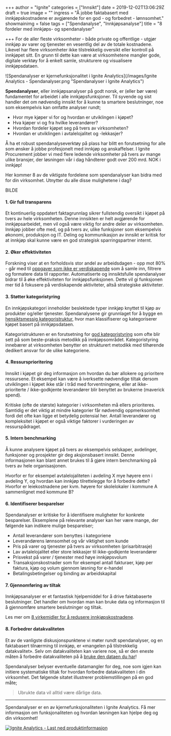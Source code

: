 +++
author = "Ignite"
categories = ["Innsikt"]
date = 2019-12-02T13:06:29Z
draft = true
image = ""
ingress = "Å jobbe faktabasert med innkjøpskostnadene er avgjørende for en god - og forbedret - lønnsomhet."
showmainimg = false
tags = ["Spendanalyse", "Innkjøpsanalyse"]
title = "8 fordeler med innkjøps- og spendanalyser"

+++
For de aller fleste virksomheter - både private og offentlige - utgjør innkjøp av varer og tjenester en vesentlig del av de totale kostnadene. Likevel har flere virksomheter ikke tilstrekkelig oversikt eller kontroll på innkjøpet sitt. En grunn til dette kan være at virksomhetene mangler gode, digitale verktøy for å enkelt samle, strukturere og visualisere innkjøpsdataen. 

![Spendanalyser er kjernefunksjonalitet i Ignite Analytics](/images/Ignite Analytics - Spendanalyser.png "Spendanalyser i Ignite Analytics")

**Spendanalyser**, eller innkjøpsanalyser på godt norsk, er (eller bør være) fundamentet for arbeidet i alle innkjøpsfunksjoner. Til syvende og sist handler det om nødvendig innsikt for å kunne ta smartere beslutninger, noe som eksempelvis kan omfatte analyser rundt;

* Hvor mye kjøper vi for og hvordan er utviklingen i kjøpet?
* Hva kjøper vi og fra hvilke leverandører?
* Hvordan fordeler kjøpet seg på tvers av virksomheten?
* Hvordan er utviklingen i avtalelojalitet og -lekkasjer?

Å ha et robust spendanalyseverktøy på plass har blitt en forutsetning for alle som ønsker å jobbe profesjonelt med innkjøp og anskaffelser. I Ignite Procurement jobber vi med flere ledende virksomheter på tvers av mange ulike bransjer, der løsningen vår i dag håndterer godt over 200 mrd. NOK i innkjøp! 

Her kommer 8 av de viktigste fordelene som spendanalyser kan bidra med for din virksomhet. Utnytter du alle disse mulighetene i dag?

BILDE

#### 1. Gir full transparens

Et kontinuerlig oppdatert faktagrunnlag sikrer fullstendig oversikt i kjøpet på tvers av hele virksomheten. Denne innsikten er helt avgjørende for innkjøpsarbeidet, men vil også være viktig for andre deler av virksomheten. Innkjøp jobber ofte med, og på tvers av, ulike funksjoner som eksempelvis økonomi, produksjon og IT. Deling og kommunikasjon av innsikt er kritisk for at innkjøp skal kunne være en god strategisk sparringspartner internt.

#### 2. Øker effektiviteten

Forskning viser at en forholdsvis stor andel av arbeidsdagen - opp mot 80% - går med til [oppgaver som ikke er verdiskapende]() som å samle inn, filtrere og formatere data til rapporter. Automatiserte og innsiktsfulle spendanalyser bidrar til å øke effektiviteten for innkjøpsfunksjonen. Dette vil gi funksjonen mer tid å fokusere på verdiskapende aktiviteter, altså strategiske aktiviteter.

#### 3. Støtter kategoristyring

En innkjøpskategori inneholder beslektede typer innkjøp knyttet til kjøp av produkter og/eller tjenester. Spendanalysene gir grunnlaget for å bygge en [hensiktsmessig kategoristruktur](https://www.ignite.no/blogg/innsikt/kategoristruktur-og-kategorisering-en-praktisk-tiln%C3%A6rming/ "Kategoristruktur og kategorisering - fem praktiske tips"), hvor man klassifiserer og kategoriserer kjøpet basert på innkjøpsdataen. 

Kategoristrukturen er en forutsetning for [god kategoristyring](https://www.ignite.no/blogg/innsikt/en-praktisk-tiln%C3%A6rming-til-kategoristyring/ "En praktisk tilnærming til kategoristyring") som ofte blir sett på som beste-praksis metodikk på innkjøpsområdet. Kategoristyring innebærer at virksomheten benytter en strukturert metodikk med tilhørende dedikert ansvar for de ulike kategoriene.

#### 4. Ressursprioritering

Innsikt i kjøpet gir deg informasjon om hvordan du bør allokere og prioritere ressursene. Et eksempel kan være å iverksette nødvendige tiltak dersom utviklingen i kjøpet ikke står i tråd med forventningene, eller at ikke-prioriterte / ikke-godkjente leverandører blir benyttet av brukerne (maverick spend).

Kritiske (ofte de største) kategorier i virksomheten må ellers prioriteres. Samtidig er det viktig at mindre kategorier får nødvendig oppmerksomhet fordi det ofte kan ligge et betydelig potensial her. Antall leverandører og kompleksitet i kjøpet er også viktige faktorer i vurderingen av ressurspådraget.

#### 5. Intern benchmarking

Å kunne analysere kjøpet på tvers av eksempelvis selskaper, avdelinger, funksjoner og prosjekter gir deg aksjonsbasert innsikt. Denne informasjonen kan blant annet brukes til å gjøre intern benchmarking på tvers av hele organisasjonen.

Hvorfor er for eksempel avtalelojaliteten i avdeling X mye høyere enn i avdeling Y, og hvordan kan innkjøp tilrettelegge for å forbedre dette? Hvorfor er leiekostnadene per kvm. høyere for skolelokaler i kommune A sammenlignet med kommune B?

#### 6. Identifiserer besparelser

Spendanalyser er kritiske for å identifisere muligheter for konkrete besparelser. Eksemplene på relevante analyser kan her være mange, der følgende kan indikere mulige besparelser;

* Antall leverandører som benyttes i kategoriene
* Leverandørens lønnsomhet og vår viktighet som kunde
* Pris på varer og tjenester på tvers av virksomheten (prisarbitrasje)
* Lav avtalelojalitet eller store lekkasjer til ikke-godkjente leverandører
* Prisvekst på varer / tjenester med høye innkjøpsvolum
* Transaksjonskostnader som for eksempel antall fakturaer, kjøp per faktura, kjøp og volum gjennom løsning for e-handel
* Betalingsbetingelser og binding av arbeidskapital

#### 7. Gjennomføring av tiltak

Innkjøpsanalyser er et fantastisk hjelpemiddel for å drive faktabaserte beslutninger. Det handler om hvordan man kan bruke data og informasjon til å gjennomføre smartere beslutninger og tiltak.

Les mer om [8 virkemidler for å redusere innkjøpskostnadene](https://www.ignite.no/blogg/innsikt/8-virkemidler-for-%C3%A5-redusere-innkj%C3%B8pskostnadene/ "8 virkemidler for å redusere innkjøpskostnadene").

#### 8. Forbedrer datakvaliteten

Et av de vanligste diskusjonspunktene vi møter rundt spendanalyser, og en faktabasert tilnærming til innkjøp, er «mangelen på tilstrekkelig datakvalitet». Selv om datakvaliteten kan variere noe, så er den eneste måten å forbedre datakvaliteten på å [bruke den dataen du har](https://www.ignite.no/blogg/innsikt/bruk-dataen-din-til-%C3%A5-ta-bedre-beslutninger/ "Bruk dataen din til å ta gode, faktabaserte beslutninger")!

Spendanalyser belyser eventuelle datamangler for deg, noe som igjen kan initiere systematiske tiltak for hvordan forbedre datakvaliteten i din virksomhet. Det følgende sitatet illustrerer problemstillingen på en god måte;

> Ubrukte data vil alltid være dårlige data.

***

Spendanalyser er en av kjernefunksjonaliteten i Ignite Analytics. Få mer informasjon om funksjonaliteten og hvordan løsningen kan hjelpe deg og din virksomhet!

[![](https://www.ignite.no/images/Last%20ned%20produktinfo%20-%201200%20x100.png "Ignite Analytics - Last ned produktinformasjon")](https://www.ignite.no/ignite-analytics/produktinformasjon/ "Ignite Analytics - Last ned produktinformasjon")